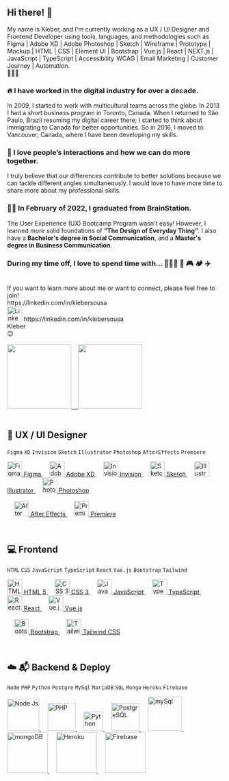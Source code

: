 ## Hi there! 👋
My name is Kleber, and I'm currently working as a UX / UI Designer and Frontend Developer using tools, languages, and methodologies such as Figma | Adobe XD | Adobe Photoshop | Sketch | Wireframe | Prototype | Mockup | HTML | CSS | Element UI | Bootstrap | Vue.js | React | NEXT.js | JavaScript | TypeScript | Accessibility  WCAG | Email Marketing | Customer Journey | Automation.
<br>
🚀🚀🚀
<br>
### 🔥 I have worked in the digital industry for over a decade.
In 2009, I started to work with multicultural teams across the globe. In 2013 I had a short business program in Toronto, Canada. When I returned to São Paulo, Brazil resuming my digital career there; I started to think about immigrating to Canada for better opportunities. So in 2016, I moved to Vancouver, Canada, where I have been developing my skills.
<br>
### 🥰 I love people’s interactions and how we can do more together.
I truly believe that our differences contribute to better solutions because we can tackle different angles simultaneously. I would love to have more time to share more about my professional skills.
<br>
### 👨‍🎓 In February of 2022, I graduated from BrainStation.
The User Experience (UX) Bootcamp Program wasn't easy! However, I learned more solid foundations of <strong>“The Design of Everyday Thing”</strong>. I also have a <strong>Bachelor's degree in Social Communication</strong>, and a <strong>Master's degree in Business Communication</strong>.
<br>
### During my time off, I love to spend time with... 👨‍👩‍👦 🚵 🎮 🏕️ ✈️
<br>
If you want to learn more about me or want to connect, please feel free to join!<br>
https://linkedin.com/in/klebersousa<br>
<img src="https://www.svgrepo.com/show/448234/linkedin.svg" alt="Linkedin" title="Linkedin" height="35"/> https://linkedin.com/in/klebersousa<br>
Kleber<br>
😉
<br>
<br>
<div>
  <a href="https://linkedin.com/in/klebersousa" target="_blank" rel="noreferrer">
  <img height="150em" src="https://github-readme-stats.vercel.app/api?username=kleber-smartdev&show_icons=true&theme=dark&include_all_commits=true&count_private=true"/>&nbsp;&nbsp;&nbsp;
  <img height="150em" src="https://github-readme-stats.vercel.app/api/top-langs/?username=kleber-smartdev&layout=compact&langs_count=7&theme=dark"/>
  </a>
</div>
<br>

## 📱 UX / UI Designer
```Figma``` ```XD``` ```Invision``` ```Sketch``` ```Illustrator``` ```Photoshop``` ```AfterEffects``` ```Premiere``` 
<p align="left"> 
  <a href="https://figma.com" target="_blank" rel="noreferrer">
    <img src="https://www.svgrepo.com/show/452202/figma.svg" alt="Figma" title="Figma" height="35"/> Figma
  </a>
  &nbsp;&nbsp;&nbsp;
  <a href="https://adobe.com/products/xd.html" target="_blank" rel="noreferrer">
    <img src="https://www.svgrepo.com/show/452151/adobe-xd.svg" alt="Adobe XD" title="Adobe XD" height="35"/> Adobe XD
  </a>
  &nbsp;&nbsp;&nbsp;
  <a href="https://invisionapp.com" target="_blank" rel="noreferrer">
    <img src="https://www.svgrepo.com/show/416512/creative-designer-invision.svg" alt="Invision" title="Invision" height="35"/> Invision
  </a>
  &nbsp;&nbsp;&nbsp;
  <a href="https://sketch.com" target="_blank" rel="noreferrer">
    <img src="https://www.svgrepo.com/show/354349/sketch.svg" alt="Sketch" title="Sketch" height="35"/> Sketch
  </a>
  &nbsp;&nbsp;&nbsp;
  <a href="https://adobe.com/in/products/illustrator.html" target="_blank" rel="noreferrer">
    <img src="https://www.svgrepo.com/show/41688/illustrator.svg" alt="Illustrator" title="Illustrator" height="35"/> Illustrator
  </a>
  &nbsp;&nbsp;&nbsp;
  <a href="https://adobe.com/in/products/photoshop.html" target="_blank" rel="noreferrer">
    <img src="https://www.svgrepo.com/show/373968/photoshop.svg" alt="Photoshop" title="Photoshop" height="35"/> Photoshop
  </a>
  <br />
  <br />
   &nbsp;&nbsp;&nbsp;
  <a href="https://adobe.com/in/products/aftereffects.html" target="_blank" rel="noreferrer">
    <img src="https://www.svgrepo.com/show/29736/after-effects.svg" alt="After Effects" title="After Effects" height="35"/> After Effects
  </a>
   &nbsp;&nbsp;&nbsp;
  <a href="https://www.adobe.com/in/products/premiere.html" target="_blank" rel="noreferrer">
    <img src="https://www.svgrepo.com/show/303185/premiere-cc-logo.svg" alt="Premiere" title="Premiere" height="35"/> Premiere
  </a>
</p>
<br>

## 💻 Frontend
```HTML``` ```CSS``` ```JavaScript``` ```TypeScript``` ```React``` ```Vue.js``` ```Bootstrap```  ```Tailwind```
<p align="left">
  <a href="https://w3schools.com/html" target="_blank" rel="noreferrer">
    <img src="https://www.svgrepo.com/show/373669/html.svg" alt="HTML 5" title="HTML 5" height="35"/> HTML 5
  </a>
  &nbsp;&nbsp;&nbsp;
  <a href="https://w3schools.com/css" target="_blank" rel="noreferrer">
    <img src="https://www.svgrepo.com/show/452185/css-3.svg" alt="CSS 3" title="CSS 3" height="35"/> CSS 3
  </a>
  &nbsp;&nbsp;&nbsp;
  <a href="https://developer.mozilla.org/docs/Web/JavaScript" target="_blank" rel="noreferrer">
    <img src="https://www.svgrepo.com/show/353925/javascript.svg" alt="JavaScript" title="JavaScript" height="35"/> JavaScript
  </a>
  &nbsp;&nbsp;&nbsp; 
  <a href="https://typescriptlang.org" target="_blank" rel="noreferrer">
    <img src="https://www.svgrepo.com/show/374146/typescript-official.svg" alt="TypeScript" title="TypeScript" height="35"/> TypeScript
  </a>
  &nbsp;&nbsp;&nbsp;
  <a href="https://reactjs.org" target="_blank" rel="noreferrer">
  <img src="https://www.svgrepo.com/show/303500/react-1-logo.svg" alt="React" title="React" height="35"/> React
  </a>
  &nbsp;&nbsp;&nbsp;
  <a href="https://vuejs.org/" target="_blank" rel="noreferrer">
    <img src="https://www.svgrepo.com/show/452130/vue.svg" alt="Vue.js" title="Vue.js" height="35"/> Vue.js
  </a>
  <br />
  <br />
  &nbsp;&nbsp;&nbsp;
  <a href="https://getbootstrap.com" target="_blank" rel="noreferrer">
    <img src="https://www.svgrepo.com/show/378490/bootstrap-fill.svg" alt="Bootstrap" title="Bootstrap" height="35"/> Bootstrap
  </a>
  &nbsp;&nbsp;&nbsp;
  <a href="https://tailwindcss.com" target="_blank" rel="noreferrer">
    <img src="https://www.svgrepo.com/show/374118/tailwind.svg" alt="Tailwind CSS" title="Tailwind CSS" height="35"/> Tailwind CSS
  </a>
</p>
<br>

## ☁️ 📬 Backend & Deploy
```Node``` ```PHP```  ```Python``` ```Postgre``` ```MySql``` ```MariaDB``` ```SQL``` ```Mongo``` ```Heroku``` ```Firebase```
<p align="left"> 
  <a href="https://nodejs.org" target="_blank" rel="noreferrer">
    <img src="" alt="Node Js" title="Node Js" width="75"/>
  </a>
  &nbsp;&nbsp;&nbsp;
  <a href="https://php.net" target="_blank" rel="noreferrer">
    <img src="" alt="PHP" title="PHP" width="65"/>
  </a>
  &nbsp;&nbsp;&nbsp;
  <a href="https://www.python.org" target="_blank" rel="noreferrer">
    <img src="" alt="Python" title="Python" width="45"/>
  </a>
  &nbsp;&nbsp;&nbsp;
  <a href="https://postgresql.org" target="_blank" rel="noreferrer">
    <img src="" alt="PostgreSQL" title="PostgreSQL" width="65"/>
  </a>
  &nbsp;&nbsp;&nbsp;
  <a href="https://mysql.com" target="_blank" rel="noreferrer">
    <img src="" alt="mySql" title="mySql" width="80"/>
  </a>
  &nbsp;&nbsp;&nbsp;
  <a href="https://mongodb.com" target="_blank" rel="noreferrer">
    <img src="" alt="mongoDB" title="mongoDB" width="95"/>
  </a>
  &nbsp;&nbsp;&nbsp;
  <a href="https://heroku.com" target="_blank" rel="noreferrer">
    <img src="" alt="Heroku" title="Heroku" width="95"/>
  </a>
  &nbsp;&nbsp;&nbsp;
  <a href="https://firebase.google.com" target="_blank" rel="noreferrer">
    <img src="" alt="Firebase" title="Firebase" width="95"/>
  </a>
</p>
